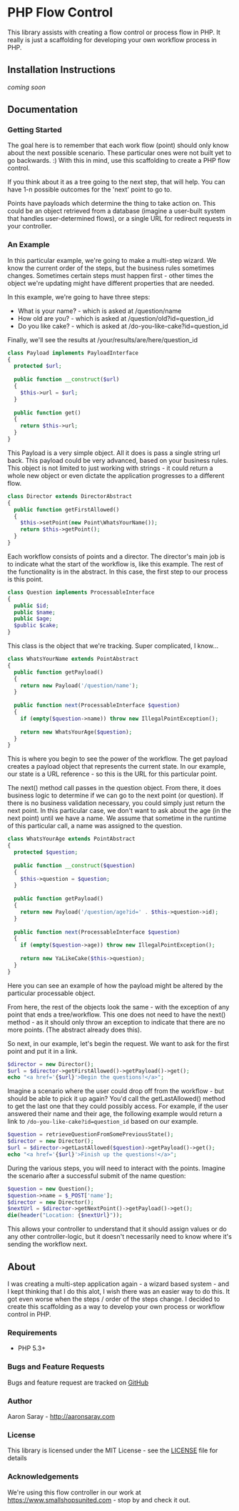 # PHP Flow Control

This library assists with creating a flow control or process flow in PHP.  It really is just a scaffolding for developing
your own workflow process in PHP.

## Installation Instructions

*coming soon*

## Documentation

### Getting Started

The goal here is to remember that each work flow (point) should only know about the next possible scenario.  These
particular ones were not built yet to go backwards. :)  With this in mind, use this scaffolding to create a PHP flow control.

If you think about it as a tree going to the next step, that will help. You can have 1-n possible outcomes for the 'next' 
point to go to.  

Points have payloads which determine the thing to take action on.  This could be an object retrieved from a database (imagine a
user-built system that handles user-determined flows), or a single URL for redirect requests in your controller.

### An Example

In this particular example, we're going to make a multi-step wizard.  We know the current order of the steps, but the business
rules sometimes changes. Sometimes certain steps must happen first - other times the object we're updating might have different
properties that are needed.

In this example, we're going to have three steps:
- What is your name? - which is asked at /question/name
- How old are you? - which is asked at /question/old?id=question_id
- Do you like cake? - which is asked at /do-you-like-cake?id=question_id

Finally, we'll see the results at /your/results/are/here/question_id

```php
class Payload implements PayloadInterface
{
  protected $url;
  
  public function __construct($url)
  {
    $this->url = $url;
  }
  
  public function get()
  {
    return $this->url;
  }
}
```

This Payload is a very simple object.  All it does is pass a single string url back.  This payload could be very advanced,
based on your business rules.  This object is not limited to just working with strings - it could return a whole new object
or even dictate the application progresses to a different flow.

```php
class Director extends DirectorAbstract
{
  public function getFirstAllowed()
  {
    $this->setPoint(new Point\WhatsYourName());
    return $this->getPoint();
  }
}
```

Each workflow consists of points and a director.  The director's main job is to indicate what the start of the workflow is,
like this example.  The rest of the functionality is in the abstract.  In this case, the first step to our process is this point.

```php
class Question implements ProcessableInterface
{
  public $id;
  public $name;
  public $age;
  $public $cake;
}
```

This class is the object that we're tracking.  Super complicated, I know...

```php
class WhatsYourName extends PointAbstract
{
  public function getPayload()
  {
    return new Payload('/question/name');
  }
  
  public function next(ProcessableInterface $question)
  {
    if (empty($question->name)) throw new IllegalPointException();
    
    return new WhatsYourAge($question);
  }
}
```

This is where you begin to see the power of the workflow.  The get payload creates a payload object that represents the current
state.  In our example, our state is a URL reference - so this is the URL for this particular point.

The next() method call passes in the question object.  From there, it does business logic to determine if we can go to the
next point (or question).  If there is no business validation necessary, you could simply just return the next point.  In
this particular case, we don't want to ask about the age (in the next point) until we have a name.  We assume that sometime
in the runtime of this particular call, a name was assigned to the question.

```php
class WhatsYourAge extends PointAbstract
{
  protected $question;
  
  public function __construct($question) 
  {
    $this->question = $question;
  }
  
  public function getPayload()
  {
    return new Payload('/question/age?id=' . $this->question->id);
  }
  
  public function next(ProcessableInterface $question)
  {
    if (empty($question->age)) throw new IllegalPointException();
    
    return new YaLikeCake($this->question);
  }
}
```

Here you can see an example of how the payload might be altered by the particular processable object.

From here, the rest of the objects look the same - with the exception of any point that ends a tree/workflow.  This one 
does not need to have the next() method - as it should only throw an exception to indicate that there are no more points.
(The abstract already does this).

So next, in our example, let's begin the request.  We want to ask for the first point and put it in a link.

```php
$director = new Director();
$url = $director->getFirstAllowed()->getPayload()->get();
echo "<a href='{$url}'>Begin the questions!</a>";
```

Imagine a scenario where the user could drop off from the workflow - but should be able to pick it up again?  You'd call
the getLastAllowed() method to get the last one that they could possibly access.  For example, if the user answered their
name and their age, the following example would return a link to `/do-you-like-cake?id=question_id` based on our example.

```php
$question = retrieveQuestionFromSomePreviousState();
$director = new Director();
$url = $director->getLastAllowed($question)->getPayload()->get();
echo "<a href='{$url}'>Finish up the questions!</a>";
```

During the various steps, you will need to interact with the points.  Imagine the scenario after a successful submit of
the name question:

```php
$question = new Question();
$question->name = $_POST['name'];
$director = new Director();
$nextUrl = $director->getNextPoint()->getPayload()->get();
die(header("Location: {$nextUrl}"));
```

This allows your controller to understand that it should assign values or do any other controller-logic, but it doesn't
necessarily need to know where it's sending the workflow next.

## About

I was creating a multi-step application again - a wizard based system - and I kept thinking that I do this alot, I wish
there was an easier way to do this.  It got even worse when the steps / order of the steps change.  I decided to create
this scaffolding as a way to develop your own process or workflow control in PHP.

### Requirements

 - PHP 5.3+
 
### Bugs and Feature Requests

Bugs and feature request are tracked on [GitHub](https://github.com/aaronsaray/php-flow-control/issues)

### Author

Aaron Saray - <http://aaronsaray.com>

### License

This library is licensed under the MIT License - see the [LICENSE](LICENSE) file for details

### Acknowledgements

We're using this flow controller in our work at <https://www.smallshopsunited.com> - stop by and check it out.  